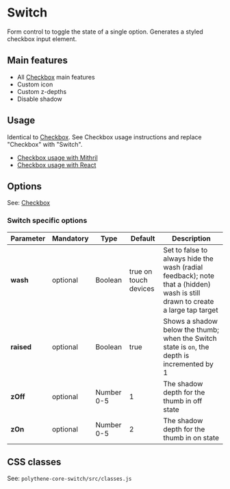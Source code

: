 # Switch

Form control to toggle the state of a single option. Generates a styled checkbox input element.


## Main features

* All [Checkbox](checkbox.md) main features
* Custom icon
* Custom z-depths
* Disable shadow



## Usage

Identical to [Checkbox](checkbox.md). See Checkbox usage instructions and replace "Checkbox" with "Switch".

* [Checkbox usage with Mithril](mithril/checkbox.md)
* [Checkbox usage with React](react/checkbox.md)


## Options

See: [Checkbox](checkbox.md#options)

### Switch specific options

| **Parameter** |  **Mandatory** | **Type**   | **Default** | **Description** |
| ------------- | -------------- | ---------- | ----------- | --------------- |
| **wash**      | optional       | Boolean    | true on touch devices | Set to false to always hide the wash (radial feedback); note that a (hidden) wash is still drawn to create a large tap target  |
| **raised**    | optional       | Boolean    | true | Shows a shadow below the thumb; when the Switch state is `on`, the depth is incremented by 1 |
| **zOff**      | optional       | Number 0-5 | 1 | The shadow depth for the thumb in off state |
| **zOn**       | optional       | Number 0-5 | 2 | The shadow depth for the thumb in on state |



## CSS classes

See: `polythene-core-switch/src/classes.js`
